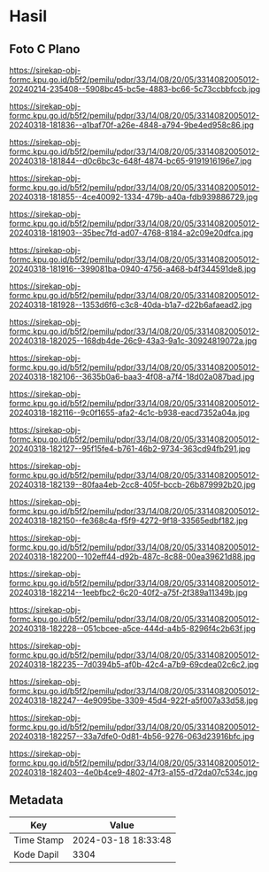 # Hasil

## Foto C Plano

https://sirekap-obj-formc.kpu.go.id/b5f2/pemilu/pdpr/33/14/08/20/05/3314082005012-20240214-235408--5908bc45-bc5e-4883-bc66-5c73ccbbfccb.jpg

https://sirekap-obj-formc.kpu.go.id/b5f2/pemilu/pdpr/33/14/08/20/05/3314082005012-20240318-181836--a1baf70f-a26e-4848-a794-9be4ed958c86.jpg

https://sirekap-obj-formc.kpu.go.id/b5f2/pemilu/pdpr/33/14/08/20/05/3314082005012-20240318-181844--d0c6bc3c-648f-4874-bc65-9191916196e7.jpg

https://sirekap-obj-formc.kpu.go.id/b5f2/pemilu/pdpr/33/14/08/20/05/3314082005012-20240318-181855--4ce40092-1334-479b-a40a-fdb939886729.jpg

https://sirekap-obj-formc.kpu.go.id/b5f2/pemilu/pdpr/33/14/08/20/05/3314082005012-20240318-181903--35bec7fd-ad07-4768-8184-a2c09e20dfca.jpg

https://sirekap-obj-formc.kpu.go.id/b5f2/pemilu/pdpr/33/14/08/20/05/3314082005012-20240318-181916--399081ba-0940-4756-a468-b4f344591de8.jpg

https://sirekap-obj-formc.kpu.go.id/b5f2/pemilu/pdpr/33/14/08/20/05/3314082005012-20240318-181928--1353d6f6-c3c8-40da-b1a7-d22b6afaead2.jpg

https://sirekap-obj-formc.kpu.go.id/b5f2/pemilu/pdpr/33/14/08/20/05/3314082005012-20240318-182025--168db4de-26c9-43a3-9a1c-30924819072a.jpg

https://sirekap-obj-formc.kpu.go.id/b5f2/pemilu/pdpr/33/14/08/20/05/3314082005012-20240318-182106--3635b0a6-baa3-4f08-a7f4-18d02a087bad.jpg

https://sirekap-obj-formc.kpu.go.id/b5f2/pemilu/pdpr/33/14/08/20/05/3314082005012-20240318-182116--9c0f1655-afa2-4c1c-b938-eacd7352a04a.jpg

https://sirekap-obj-formc.kpu.go.id/b5f2/pemilu/pdpr/33/14/08/20/05/3314082005012-20240318-182127--95f15fe4-b761-46b2-9734-363cd94fb291.jpg

https://sirekap-obj-formc.kpu.go.id/b5f2/pemilu/pdpr/33/14/08/20/05/3314082005012-20240318-182139--80faa4eb-2cc8-405f-bccb-26b879992b20.jpg

https://sirekap-obj-formc.kpu.go.id/b5f2/pemilu/pdpr/33/14/08/20/05/3314082005012-20240318-182150--fe368c4a-f5f9-4272-9f18-33565edbf182.jpg

https://sirekap-obj-formc.kpu.go.id/b5f2/pemilu/pdpr/33/14/08/20/05/3314082005012-20240318-182200--102eff44-d92b-487c-8c88-00ea39621d88.jpg

https://sirekap-obj-formc.kpu.go.id/b5f2/pemilu/pdpr/33/14/08/20/05/3314082005012-20240318-182214--1eebfbc2-6c20-40f2-a75f-2f389a11349b.jpg

https://sirekap-obj-formc.kpu.go.id/b5f2/pemilu/pdpr/33/14/08/20/05/3314082005012-20240318-182228--051cbcee-a5ce-444d-a4b5-8296f4c2b63f.jpg

https://sirekap-obj-formc.kpu.go.id/b5f2/pemilu/pdpr/33/14/08/20/05/3314082005012-20240318-182235--7d0394b5-af0b-42c4-a7b9-69cdea02c6c2.jpg

https://sirekap-obj-formc.kpu.go.id/b5f2/pemilu/pdpr/33/14/08/20/05/3314082005012-20240318-182247--4e9095be-3309-45d4-922f-a5f007a33d58.jpg

https://sirekap-obj-formc.kpu.go.id/b5f2/pemilu/pdpr/33/14/08/20/05/3314082005012-20240318-182257--33a7dfe0-0d81-4b56-9276-063d23916bfc.jpg

https://sirekap-obj-formc.kpu.go.id/b5f2/pemilu/pdpr/33/14/08/20/05/3314082005012-20240318-182403--4e0b4ce9-4802-47f3-a155-d72da07c534c.jpg


## Metadata

| Key        | Value               |
| ---------- | ------------------- |
| Time Stamp | 2024-03-18 18:33:48 |
| Kode Dapil | 3304                |




